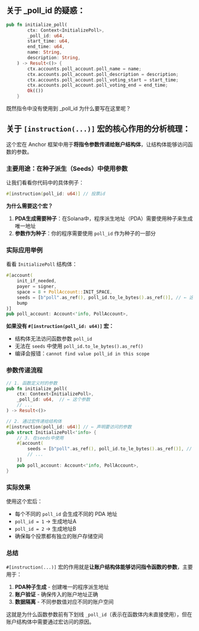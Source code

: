 ## 关于 _poll_id 的疑惑：

```rust
pub fn initialize_poll(
        ctx: Context<InitializePoll>,
        _poll_id: u64,
        start_time: u64,
        end_time: u64,
        name: String,
        description: String,
    ) -> Result<()> {
        ctx.accounts.poll_account.poll_name = name;
        ctx.accounts.poll_account.poll_description = description;
        ctx.accounts.poll_account.poll_voting_start = start_time;
        ctx.accounts.poll_account.poll_voting_end = end_time;
        Ok(())
    }
```
既然指令中没有使用到 _poll_id 为什么要写在这里呢？

## 关于 `[instruction(...)]` 宏的核心作用的分析梳理：

这个宏在 Anchor 框架中用于**将指令参数传递给账户结构体**，让结构体能够访问函数的参数。

### 主要用途：在种子派生（Seeds）中使用参数

让我们看看你代码中的具体例子：

```rust
#[instruction(poll_id: u64)] // 投票id
```

**为什么需要这个宏？** 

1. **PDA生成需要种子**：在Solana中，程序派生地址（PDA）需要使用种子来生成唯一地址
2. **参数作为种子**：你的程序需要使用 `poll_id` 作为种子的一部分

### 实际应用举例

看看 `InitializePoll` 结构体：

```rust
#[account(
    init_if_needed,
    payer = signer,
    space = 8 + PollAccount::INIT_SPACE,
    seeds = [b"poll".as_ref(), poll_id.to_le_bytes().as_ref()], // ← 这里使用了poll_id！
    bump
)]
pub poll_account: Account<'info, PollAccount>,
```

**如果没有 `#[instruction(poll_id: u64)]` 宏：**
- 结构体无法访问函数参数 `poll_id`
- 无法在 `seeds` 中使用 `poll_id.to_le_bytes().as_ref()`
- 编译会报错：`cannot find value poll_id in this scope`

### 参数传递流程

```rust
// 1. 函数定义时的参数
pub fn initialize_poll(
    ctx: Context<InitializePoll>,
    _poll_id: u64,  // ← 这个参数
    // ...
) -> Result<()>

// 2. 通过宏传递给结构体
#[instruction(poll_id: u64)] // ← 声明要访问的参数
pub struct InitializePoll<'info> {
    // 3. 在seeds中使用
    #[account(
        seeds = [b"poll".as_ref(), poll_id.to_le_bytes().as_ref()], // ← 使用参数
        // ...
    )]
    pub poll_account: Account<'info, PollAccount>,
}
```

### 实际效果

使用这个宏后：
- 每个不同的 `poll_id` 会生成不同的 PDA 地址
- `poll_id = 1` → 生成地址A
- `poll_id = 2` → 生成地址B
- 确保每个投票都有独立的账户存储空间

### 总结

`#[instruction(...)]` 宏的作用就是**让账户结构体能够访问指令函数的参数**，主要用于：
1. **PDA种子生成** - 创建唯一的程序派生地址
2. **账户验证** - 确保传入的账户地址正确
3. **数据隔离** - 不同参数值对应不同的账户空间

这就是为什么函数参数前有下划线 `_poll_id`（表示在函数体内未直接使用），但在账户结构体中需要通过宏访问的原因。